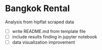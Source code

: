 # Bangkok Rental
Analysis from hipflat scraped data
* [ ] write README.md from template file
* [ ] include results finding in jupyter notebook
* [ ] data visualization improvement
